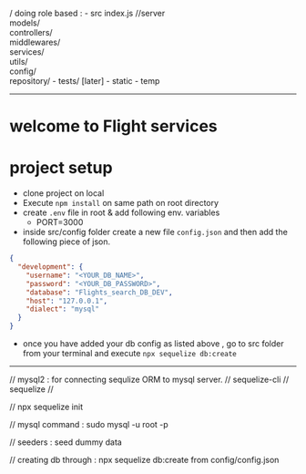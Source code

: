 / doing role based : 
    - src
        index.js //server    
        models/  
        controllers/   
        middlewares/  
        services/  
        utils/  
        config/  
        repository/
    - tests/ [later]
    - static
    - temp

---
 
# welcome to Flight services

# project setup 
- clone project on local
- Execute `npm install` on same path on root directory
- create `.env` file in root & add following env. variables
    - PORT=3000
- inside src/config folder create a new file `config.json` and then add the following piece of json.
```json
{
  "development": {
    "username": "<YOUR_DB_NAME>",
    "password": "<YOUR_DB_PASSWORD>",
    "database": "Flights_search_DB_DEV",
    "host": "127.0.0.1",
    "dialect": "mysql"
  }
}
```
- once you have added your db config as listed above , go to src folder from your terminal and execute `npx sequelize db:create`
 



---

// mysql2 : for connecting sequlize ORM to mysql server.
// sequelize-cli 
// sequelize
// 

// npx sequelize init

// mysql command : sudo mysql -u root -p

// seeders : seed dummy data

// creating db through : npx sequelize db:create from config/config.json

